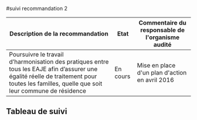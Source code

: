 #suivi recommandation 2

Description de la recommandation | Etat | Commentaire du responsable de l'organisme audité
--- | --- | ---
Poursuivre le travail d’harmonisation des pratiques entre tous les EAJE afin d’assurer une égalité réelle de traitement pour toutes les familles, quelle que soit leur commune de résidence | En cours | Mise en place d'un plan d'action en avril 2016






## Tableau de suivi
